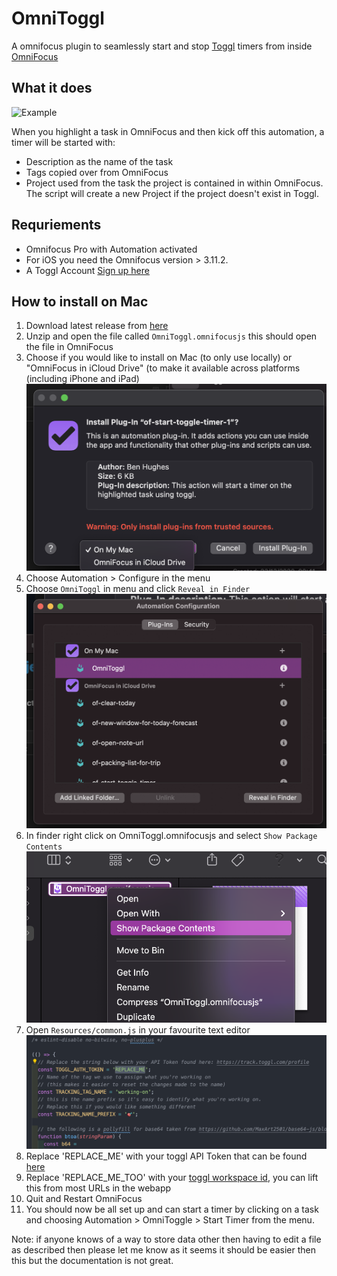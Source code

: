 # OmniToggl
A omnifocus plugin to seamlessly start and stop [Toggl](https://track.toggl.com/timer) timers from inside [OmniFocus](https://www.omnigroup.com/omnifocus/)

## What it does


![Example](img/Dec-29-2020-18-58-28.gif)


When you highlight a task in OmniFocus and then kick off this automation, a timer will be started with:
- Description as the name of the task
- Tags copied over from OmniFocus
- Project used from the task the project is contained in within OmniFocus. The script will create a new Project if the project doesn't exist in Toggl.

## Requriements
- Omnifocus Pro with Automation activated
- For iOS you need the Omnifocus version > 3.11.2.
- A Toggl Account [Sign up here](https://track.toggl.com/timer)

## How to install on Mac
1. Download latest release from [here](https://github.com/benhughes/OmniToggl/releases)
2. Unzip and open the file called `OmniToggl.omnifocusjs` this should open the file in OmniFocus
3. Choose if you would like to install on Mac (to only use locally) or "OmniFocus in iCloud Drive" (to make it available across platforms (including iPhone and iPad)
![Omnifocus Dialog](img/Screenshot-1.png)
4. Choose Automation > Configure in the menu
5. Choose `OmniToggl` in menu and click `Reveal in Finder`
![Omnifocus Dialog](img/Screenshot-3.png)
6. In finder right click on OmniToggl.omnifocusjs and select `Show Package Contents`
![Omnifocus Dialog](img/Screenshot-4.png)
7. Open `Resources/common.js` in your favourite text editor
![Omnifocus Dialog](img/Screenshot-6.png)
8. Replace 'REPLACE_ME' with your toggl API Token that can be found [here](https://track.toggl.com/profile)
8. Replace 'REPLACE_ME_TOO' with your [toggl workspace id](https://developers.track.toggl.com/docs/workspace), you can lift this from most URLs in the webapp
9. Quit and Restart OmniFocus
9. You should now be all set up and can start a timer by clicking on a task and choosing Automation > OmniToggle > Start Timer from the menu.

Note: if anyone knows of a way to store data other then having to edit a file as described then please let me know as it seems it should be easier then this but the documentation is not great.
